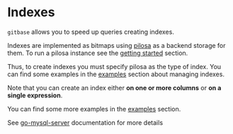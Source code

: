 # Indexes

`gitbase` allows you to speed up queries creating indexes.

Indexes are implemented as bitmaps using [pilosa](https://github.com/pilosa/pilosa) as a backend storage for them. To run a pilosa instance see the [getting started](./getting-started.md) section.

Thus, to create indexes you must specify pilosa as the type of index. You can find some examples in the [examples](./examples.md#create-an-index-for-columns-on-a-table) section about managing indexes.

Note that you can create an index either **on one or more columns** or **on a single expression**.

You can find some more examples in the [examples](./examples.md#create-an-index-for-columns-on-a-table) section.

See [go-mysql-server](https://github.com/src-d/go-mysql-server/tree/5da99c3ba25f3c637ea5dd041cf5ba73e24ac1f2#indexes) documentation for more details
